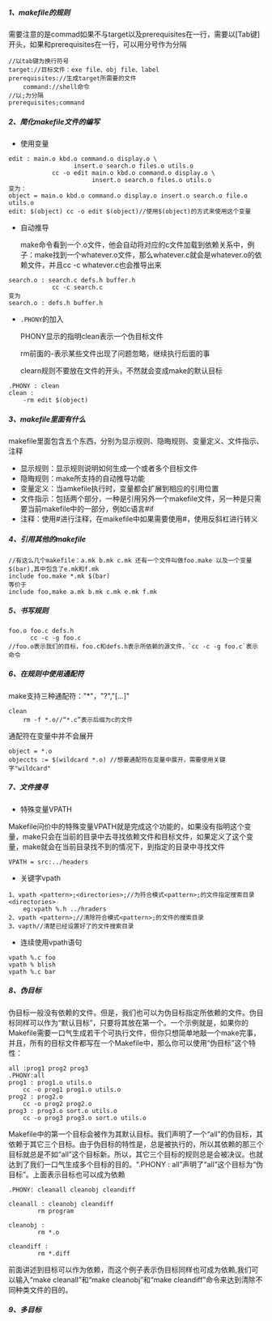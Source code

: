 ##### 1、makefile的规则

需要注意的是commad如果不与target以及prerequisites在一行，需要以[Tab键]开头，如果和prerequisites在一行，可以用分号作为分隔

```
//以tab键为换行符号
target://目标文件：exe file、obj file、label
prerequisites://生成target所需要的文件
	command://shell命令
//以;为分隔
prerequisites;command
```

##### 2、简化makefile文件的编写

- 使用变量

```
edit : main.o kbd.o command.o display.o \
                  insert.o search.o files.o utils.o
            cc -o edit main.o kbd.o command.o display.o \
                       insert.o search.o files.o utils.o
变为：
object = main.o kbd.o command.o display.o insert.o search.o file.o utils.o
edit: $(object) cc -o edit $(object)//使用$(object)的方式来使用这个变量
```

- 自动推导

  make命令看到一个.o文件，他会自动将对应的c文件加载到依赖关系中，例子：make找到一个whatever.o文件，那么whatever.c就会是whatever.o的依赖文件，并且cc -c whatever.c也会推导出来

```
search.o : search.c defs.h buffer.h
            cc -c search.c
变为
search.o : defs.h buffer.h
```

- `.PHONY`的加入

  PHONY显示的指明clean表示一个伪目标文件

  rm前面的-表示某些文件出现了问题忽略，继续执行后面的事

  clearn规则不要放在文件的开头，不然就会变成make的默认目标

```
.PHONY : clean
clean :
	-rm edit $(object)
```

##### 3、makefile里面有什么

makefile里面包含五个东西，分别为显示规则、隐晦规则、变量定义、文件指示、注释

- 显示规则：显示规则说明如何生成一个或者多个目标文件
- 隐晦规则：make所支持的自动推导功能
- 变量定义：当amkefile执行时，变量都会扩展到相应的引用位置
- 文件指示：包括两个部分，一种是引用另外一个makefile文件，另一种是只需要当前makefile中的一部分，例如c语言#if
- 注释：使用#进行注释，在maikefile中如果需要使用#，使用反斜杠进行转义

##### 4、引用其他的makefile

```
//有这么几个makefile：a.mk b.mk c.mk 还有一个文件叫做foo.make 以及一个变量 $(bar),其中包含了e.mk和f.mk
include foo.make *.mk $(bar)
等价于
include foo,make a.mk b.mk c.mk e.mk f.mk
```

##### 5、书写规则

```
foo.o foo.c defs.h
	  cc -c -g foo.c
//foo.o表示我们的目标，foo.c和defs.h表示所依赖的源文件，`cc -c -g foo.c`表示命令
```

##### 6、在规则中使用通配符

make支持三种通配符："*"，"?","[...]"

```
clean 
	rm -f *.o//“*.c”表示后缀为c的文件
```

通配符在变量中并不会展开

```
object = *.o
objeccts := $(wildcard *.o) //想要通配符在变量中展开，需要使用关键字"wildcard"
```

##### 7、文件搜寻

- 特殊变量VPATH

Makefile问价中的特殊变量VPATH就是完成这个功能的，如果没有指明这个变量，make只会在当前的目录中去寻找依赖文件和目标文件，如果定义了这个变量，make就会在当前目录找不到的情况下，到指定的目录中寻找文件

```
VPATH = src:../headers
```

- 关键字vpath

```
1、vpath <pattern>;<directories>;//为符合模式<pattern>;的文件指定搜索目录<directories>
	eg:vpath %.h ../hraders
2、vpath <pattern>;//清除符合模式<pattern>;的文件的搜索目录
3、vapth//清楚已经设置好了的文件搜索目录
```

- 连续使用vpath语句

```
vpath %.c foo
vpath % blish
vpath %.c bar
```

##### 8、伪目标

伪目标一般没有依赖的文件。但是，我们也可以为伪目标指定所依赖的文件。伪目标同样可以作为“默认目标”，只要将其放在第一个。一个示例就是，如果你的Makefile需要一口气生成若干个可执行文件，但你只想简单地敲一个make完事，并且，所有的目标文件都写在一个Makefile中，那么你可以使用“伪目标”这个特性：

```
all :prog1 prog2 prog3
.PHONY:all
prog1 : prog1.o utils.o
	cc -o prog1 prog1.o utils.o
prog2 : prog2.o
	cc -o prog2 prog2.o
prog3 : prog3.o sort.o utils.o
	cc -o prog3 prog3.o sort.o utils.o
```

Makefile中的第一个目标会被作为其默认目标。我们声明了一个“all”的伪目标，其依赖于其它三个目标。由于伪目标的特性是，总是被执行的，所以其依赖的那三个目标就总是不如“all”这个目标新。所以，其它三个目标的规则总是会被决议。也就达到了我们一口气生成多个目标的目的。“.PHONY : all”声明了“all”这个目标为“伪目标”。上面表示目标也可以成为依赖

```
.PHONY: cleanall cleanobj cleandiff

cleanall : cleanobj cleandiff
		rm program

cleanobj :
		rm *.o

cleandiff :
		rm *.diff
```

前面讲述到目标可以作为依赖，而这个例子表示伪目标同样也可成为依赖,我们可以输入“make cleanall”和“make cleanobj”和“make cleandiff”命令来达到清除不同种类文件的目的。

##### 9、多目标

